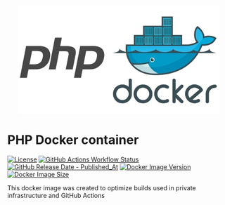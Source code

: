 <p align="center">
  <img width="459" height="auto" src="./docs/img/php_docker.jpg">
</p>

# PHP Docker container

[![License](https://img.shields.io/github/license/rosven9856/php-docker)](https://github.com/rosven9856/php-docker/blob/master/LICENSE)
[![GitHub Actions Workflow Status](https://img.shields.io/github/actions/workflow/status/rosven9856/php-docker/ci.yml)](https://github.com/rosven9856/php-docker/actions/workflows/ci.yml)
[![GitHub Release Date - Published_At](https://img.shields.io/github/release-date/rosven9856/php-docker)](https://github.com/rosven9856/php-docker/releases)
[![Docker Image Version](https://img.shields.io/docker/v/rosven9856/php)](https://hub.docker.com/r/rosven9856/php/tags)
[![Docker Image Size](https://img.shields.io/docker/image-size/rosven9856/php/latest)](https://hub.docker.com/r/rosven9856/php)

This docker image was created to optimize builds used in private infrastructure and GitHub Actions